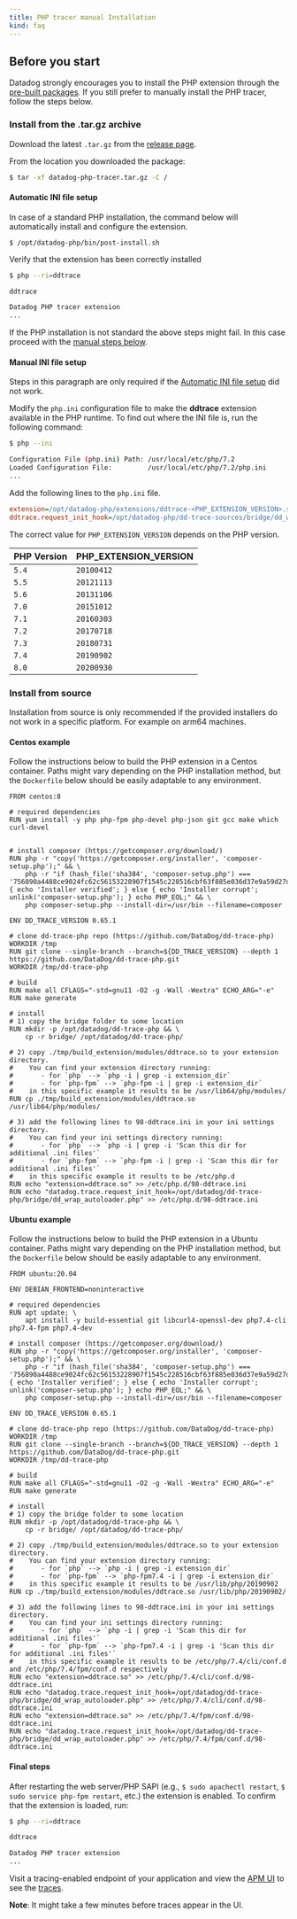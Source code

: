 ```yaml
---
title: PHP tracer manual Installation
kind: faq
---
```


## Before you start

Datadog strongly encourages you to install the PHP extension through the [pre-built packages][1]. If you still prefer to manually install the PHP tracer, follow the steps below.

### Install from the .tar.gz archive

Download the latest `.tar.gz` from the [release page][2].

From the location you downloaded the package:

```bash
$ tar -xf datadog-php-tracer.tar.gz -C /
```

#### Automatic INI file setup

In case of a standard PHP installation, the command below will automatically install and configure the extension.

```
$ /opt/datadog-php/bin/post-install.sh
```

Verify that the extension has been correctly installed

```bash
$ php --ri=ddtrace

ddtrace

Datadog PHP tracer extension
...
```

If the PHP installation is not standard the above steps might fail. In this case proceed with the [manual steps below](#manual-ini-file-setup).

#### Manual INI file setup

Steps in this paragraph are only required if the [Automatic INI file setup](#automatic-ini-file-setup) did not work.

Modify the `php.ini` configuration file to make the **ddtrace** extension available in the PHP runtime. To find out where the INI file is, run the following command:

```bash
$ php --ini

Configuration File (php.ini) Path: /usr/local/etc/php/7.2
Loaded Configuration File:         /usr/local/etc/php/7.2/php.ini
...
```

Add the following lines to the `php.ini` file.

```ini
extension=/opt/datadog-php/extensions/ddtrace-<PHP_EXTENSION_VERSION>.so
ddtrace.request_init_hook=/opt/datadog-php/dd-trace-sources/bridge/dd_wrap_autoloader.php
```

The correct value for `PHP_EXTENSION_VERSION` depends on the PHP version.

| PHP Version | PHP_EXTENSION_VERSION |
| ----------- | --------------------- |
| `5.4`       | `20100412`            |
| `5.5`       | `20121113`            |
| `5.6`       | `20131106`            |
| `7.0`       | `20151012`            |
| `7.1`       | `20160303`            |
| `7.2`       | `20170718`            |
| `7.3`       | `20180731`            |
| `7.4`       | `20190902`            |
| `8.0`       | `20200930`            |

### Install from source

Installation from source is only recommended if the provided installers do not work in a specific platform. For example on arm64 machines.

#### Centos example

Follow the instructions below to build the PHP extension in a Centos container. Paths might vary depending on the PHP installation method, but the `Dockerfile` below should be easily adaptable to any environment.

```
FROM centos:8

# required dependencies
RUN yum install -y php php-fpm php-devel php-json git gcc make which curl-devel


# install composer (https://getcomposer.org/download/)
RUN php -r "copy('https://getcomposer.org/installer', 'composer-setup.php');" && \
    php -r "if (hash_file('sha384', 'composer-setup.php') === '756890a4488ce9024fc62c56153228907f1545c228516cbf63f885e036d37e9a59d27d63f46af1d4d07ee0f76181c7d3') { echo 'Installer verified'; } else { echo 'Installer corrupt'; unlink('composer-setup.php'); } echo PHP_EOL;" && \
    php composer-setup.php --install-dir=/usr/bin --filename=composer

ENV DD_TRACE_VERSION 0.65.1

# clone dd-trace-php repo (https://github.com/DataDog/dd-trace-php)
WORKDIR /tmp
RUN git clone --single-branch --branch=${DD_TRACE_VERSION} --depth 1 https://github.com/DataDog/dd-trace-php.git
WORKDIR /tmp/dd-trace-php

# build
RUN make all CFLAGS="-std=gnu11 -O2 -g -Wall -Wextra" ECHO_ARG="-e"
RUN make generate

# install
# 1) copy the bridge folder to some location
RUN mkdir -p /opt/datadog/dd-trace-php && \
    cp -r bridge/ /opt/datadog/dd-trace-php/

# 2) copy ./tmp/build_extension/modules/ddtrace.so to your extension directory.
#    You can find your extension directory running:
#       - for `php` --> `php -i | grep -i extension_dir`
#       - for `php-fpm` --> `php-fpm -i | grep -i extension_dir`
#    in this specific example it results to be /usr/lib64/php/modules/
RUN cp ./tmp/build_extension/modules/ddtrace.so /usr/lib64/php/modules/

# 3) add the following lines to 98-ddtrace.ini in your ini settings directory.
#    You can find your ini settings directory running:
#       - for `php` --> `php -i | grep -i 'Scan this dir for additional .ini files'`
#       - for `php-fpm` --> `php-fpm -i | grep -i 'Scan this dir for additional .ini files'`
#    in this specific example it results to be /etc/php.d
RUN echo "extension=ddtrace.so" >> /etc/php.d/98-ddtrace.ini
RUN echo "datadog.trace.request_init_hook=/opt/datadog/dd-trace-php/bridge/dd_wrap_autoloader.php" >> /etc/php.d/98-ddtrace.ini
```

#### Ubuntu example

Follow the instructions below to build the PHP extension in a Ubuntu container. Paths might vary depending on the PHP installation method, but the `Dockerfile` below should be easily adaptable to any environment.

```
FROM ubuntu:20.04

ENV DEBIAN_FRONTEND=noninteractive

# required dependencies
RUN apt update; \
    apt install -y build-essential git libcurl4-openssl-dev php7.4-cli php7.4-fpm php7.4-dev

# install composer (https://getcomposer.org/download/)
RUN php -r "copy('https://getcomposer.org/installer', 'composer-setup.php');" && \
    php -r "if (hash_file('sha384', 'composer-setup.php') === '756890a4488ce9024fc62c56153228907f1545c228516cbf63f885e036d37e9a59d27d63f46af1d4d07ee0f76181c7d3') { echo 'Installer verified'; } else { echo 'Installer corrupt'; unlink('composer-setup.php'); } echo PHP_EOL;" && \
    php composer-setup.php --install-dir=/usr/bin --filename=composer

ENV DD_TRACE_VERSION 0.65.1

# clone dd-trace-php repo (https://github.com/DataDog/dd-trace-php)
WORKDIR /tmp
RUN git clone --single-branch --branch=${DD_TRACE_VERSION} --depth 1 https://github.com/DataDog/dd-trace-php.git
WORKDIR /tmp/dd-trace-php

# build
RUN make all CFLAGS="-std=gnu11 -O2 -g -Wall -Wextra" ECHO_ARG="-e"
RUN make generate

# install
# 1) copy the bridge folder to some location
RUN mkdir -p /opt/datadog/dd-trace-php && \
    cp -r bridge/ /opt/datadog/dd-trace-php/

# 2) copy ./tmp/build_extension/modules/ddtrace.so to your extension directory.
#    You can find your extension directory running:
#       - for `php` --> `php -i | grep -i extension_dir`
#       - for `php-fpm` --> `php-fpm7.4 -i | grep -i extension_dir`
#    in this specific example it results to be /usr/lib/php/20190902
RUN cp ./tmp/build_extension/modules/ddtrace.so /usr/lib/php/20190902/

# 3) add the following lines to 98-ddtrace.ini in your ini settings directory.
#    You can find your ini settings directory running:
#       - for `php` --> `php -i | grep -i 'Scan this dir for additional .ini files'`
#       - for `php-fpm` --> `php-fpm7.4 -i | grep -i 'Scan this dir for additional .ini files'`
#    in this specific example it results to be /etc/php/7.4/cli/conf.d and /etc/php/7.4/fpm/conf.d respectively
RUN echo "extension=ddtrace.so" >> /etc/php/7.4/cli/conf.d/98-ddtrace.ini
RUN echo "datadog.trace.request_init_hook=/opt/datadog/dd-trace-php/bridge/dd_wrap_autoloader.php" >> /etc/php/7.4/cli/conf.d/98-ddtrace.ini
RUN echo "extension=ddtrace.so" >> /etc/php/7.4/fpm/conf.d/98-ddtrace.ini
RUN echo "datadog.trace.request_init_hook=/opt/datadog/dd-trace-php/bridge/dd_wrap_autoloader.php" >> /etc/php/7.4/fpm/conf.d/98-ddtrace.ini
```

#### Final steps

After restarting the web server/PHP SAPI (e.g., `$ sudo apachectl restart`, `$ sudo service php-fpm restart`, etc.) the extension is enabled. To confirm that the extension is loaded, run:

```bash
$ php --ri=ddtrace

ddtrace

Datadog PHP tracer extension
...
```

Visit a tracing-enabled endpoint of your application and view the [APM UI][3] to see the [traces][4].

**Note**: It might take a few minutes before traces appear in the UI.

[1]: /tracing/setup/php/#install-the-extension
[2]: https://github.com/DataDog/dd-trace-php/releases
[3]: https://app.datadoghq.com/apm/services
[4]: /tracing/visualization/#trace

